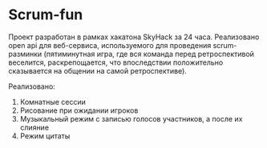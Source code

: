 # Scrum-fun

Проект разработан в рамках хакатона SkyHack за 24 часа. Реализовано open api для веб-сервиса, используемого для проведения scrum-разминки (пятиминутная игра, где вся команда перед ретроспективой веселится, раскрепощается, что впоследствии положительно сказывается на общении на самой ретроспективе).

Реализовано:
1. Комнатные сессии
2. Рисование при ожидании игроков
3. Музыкальный режим с записью голосов участников, а после их слияние
4. Режим цитаты
